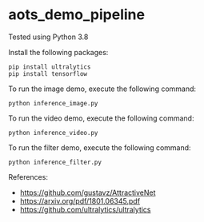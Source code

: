 # aots_demo_pipeline

Tested using Python 3.8

Install the following packages:
```
pip install ultralytics
pip install tensorflow
```

To run the image demo, execute the following command:
```
python inference_image.py
```

To run the video demo, execute the following command:
```
python inference_video.py
```

To run the filter demo, execute the following command:
```
python inference_filter.py
```

References:
- https://github.com/gustavz/AttractiveNet
- https://arxiv.org/pdf/1801.06345.pdf
- https://github.com/ultralytics/ultralytics
